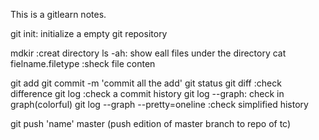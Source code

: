 This is a gitlearn notes.

git init: initialize a empty git repository

mdkir :creat directory
ls -ah: show eall files under the directory
cat fielname.filetype :sheck file conten

git add
git commit -m 'commit all the add'
git status
git diff :check difference
git log :check a commit history
git log --graph: check in graph(colorful)
git log --graph --pretty=oneline :check simplified history


git push 'name' master (push edition of master branch to repo of tc)

